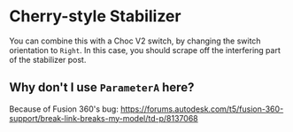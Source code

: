 # Cherry-style Stabilizer

You can combine this with a Choc V2 switch, by changing the switch orientation to `Right`.
In this case, you should scrape off the interfering part of the stabilizer post.

## Why don't I use `ParameterA` here?

Because of Fusion 360's bug: https://forums.autodesk.com/t5/fusion-360-support/break-link-breaks-my-model/td-p/8137068
